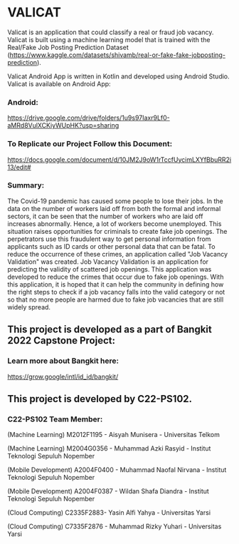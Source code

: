 # VALICAT
Valicat is an application that could classify a real or fraud job vacancy.
Valicat is built using a machine learning model that is trained with the Real/Fake Job Posting Prediction Dataset (https://www.kaggle.com/datasets/shivamb/real-or-fake-fake-jobposting-prediction).

Valicat Android App is written in Kotlin and developed using Android Studio.
Valicat is available on  Android App:
### Android:
https://drive.google.com/drive/folders/1u9s97Iaxr9Lf0-aMRd8VulXCKiyWUpHK?usp=sharing
### To Replicate our Project Follow this Document:
https://docs.google.com/document/d/10JM2J9oW1rTccfUycimLXYfBbuRR2i13/edit#

### Summary:
The Covid-19 pandemic has caused some people to lose their jobs. In the data on the number of workers laid off from both the formal and informal sectors, it can be seen that the number of workers who are laid off increases abnormally. Hence, a lot of workers become unemployed. This situation raises opportunities for criminals to create fake job openings. The perpetrators use this fraudulent way to get personal information from applicants such as ID cards or other personal data that can be fatal. To reduce the occurrence of these crimes, an application called "Job Vacancy Validation" was created. Job Vacancy Validation is an application for predicting the validity of scattered job openings. This application was developed to reduce the crimes that occur due to fake job openings. With this application, it is hoped that it can help the community in defining how the right steps to check if a job vacancy falls into the valid category or not so that no more people are harmed due to fake job vacancies that are still widely spread.

## This project is developed as a part of Bangkit 2022 Capstone Project:
### Learn more about Bangkit here:
https://grow.google/intl/id_id/bangkit/
## This project is developed by C22-PS102.
### C22-PS102 Team Member:
(Machine Learning) M2012F1195 - Aisyah Munisera - Universitas Telkom

(Machine Learning) M2004G0356 - Muhammad Azki Rasyid - Institut Teknologi Sepuluh Nopember

(Mobile Development) A2004F0400 - Muhammad Naofal Nirvana - Institut Teknologi Sepuluh Nopember

(Mobile Development) A2004F0387 - Wildan Shafa Diandra - Institut Teknologi Sepuluh Nopember

(Cloud Computing) C2335F2883- Yasin Alfi Yahya - Universitas Yarsi

(Cloud Computing) C7335F2876 - Muhammad Rizky Yuhari - Universitas Yarsi

